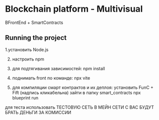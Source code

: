 # Blockchain platform - Multivisual

BFrontEnd + SmartContracts


## Running the project

1.установить Node.js 

2. настроить npm
3. для подтягивания зависимостей:
npm install

4. поднимать front по команде:
npx vite

5. для компиляции смарт контрактов и их деплоя:
установить FunC + Fift (надпись кликабельна)
зайти в папку smart_contracts
npx blueprint run

для теста использовать ТЕСТОВУЮ СЕТЬ 
В МЕЙН СЕТИ С ВАС БУДУТ БРАТЬ ДЕНЬГИ ЗА КОМИССИИ
